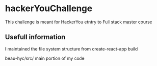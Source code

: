 # hackerYouChallenge

This challenge is meant for HackerYou etntry to Full stack master course

## Usefull information

I maintained the file system structure from create-react-app build


beau-hyc/src/  main portion of my code